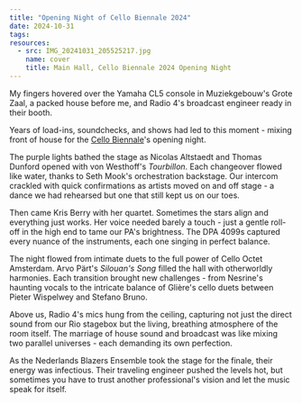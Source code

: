 ```yaml
---
title: "Opening Night of Cello Biennale 2024"
date: 2024-10-31
tags:
resources:
  - src: IMG_20241031_205525217.jpg
    name: cover
    title: Main Hall, Cello Biennale 2024 Opening Night
---
```

My fingers hovered over the Yamaha CL5 console in Muziekgebouw's Grote Zaal, a packed house before me, and Radio 4's broadcast engineer ready in their booth.
<!--more-->
Years of load-ins, soundchecks, and shows had led to this moment - mixing front of house for the [Cello Biennale](https://www.cellobiennale.nl/)'s opening night.

The purple lights bathed the stage as Nicolas Altstaedt and Thomas Dunford opened with von Westhoff's _Tourbillon_. Each changeover flowed like water, thanks to Seth Mook's orchestration backstage. Our intercom crackled with quick confirmations as artists moved on and off stage - a dance we had rehearsed but one that still kept us on our toes.

Then came Kris Berry with her quartet. Sometimes the stars align and everything just works. Her voice needed barely a touch - just a gentle roll-off in the high end to tame our PA's brightness. The DPA 4099s captured every nuance of the instruments, each one singing in perfect balance.

The night flowed from intimate duets to the full power of Cello Octet Amsterdam. Arvo Pärt's _Silouan's Song_ filled the hall with otherworldly harmonies. Each transition brought new challenges - from Nesrine's haunting vocals to the intricate balance of Glière's cello duets between Pieter Wispelwey and Stefano Bruno.

Above us, Radio 4's mics hung from the ceiling, capturing not just the direct sound from our Rio stagebox but the living, breathing atmosphere of the room itself. The marriage of house sound and broadcast was like mixing two parallel universes - each demanding its own perfection.

As the Nederlands Blazers Ensemble took the stage for the finale, their energy was infectious. Their traveling engineer pushed the levels hot, but sometimes you have to trust another professional's vision and let the music speak for itself.

